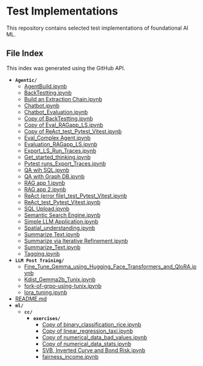 # Test Implementations

This repository contains selected test implementations of foundational AI ML.

## File Index
This index was generated using the GitHub API.

* **`Agentic/`**
  * [AgentBuild.ipynb](https://github.com/cscpsb/AIML_1/blob/main/Agentic/AgentBuild.ipynb)
  * [BackTestting.ipynb](https://github.com/cscpsb/AIML_1/blob/main/Agentic/BackTestting.ipynb)
  * [Build an Extraction Chain.ipynb](https://github.com/cscpsb/AIML_1/blob/main/Agentic/Build%20an%20Extraction%20Chain.ipynb)
  * [Chatbot.ipynb](https://github.com/cscpsb/AIML_1/blob/main/Agentic/Chatbot.ipynb)
  * [Chatbot_Evaluation.ipynb](https://github.com/cscpsb/AIML_1/blob/main/Agentic/Chatbot_Evaluation.ipynb)
  * [Copy of BackTestting.ipynb](https://github.com/cscpsb/AIML_1/blob/main/Agentic/Copy%20of%20BackTestting.ipynb)
  * [Copy of Eval_RAGapp_LS.ipynb](https://github.com/cscpsb/AIML_1/blob/main/Agentic/Copy%20of%20Eval_RAGapp_LS.ipynb)
  * [Copy of ReAct_test_Pytest_Vitest.ipynb](https://github.com/cscpsb/AIML_1/blob/main/Agentic/Copy%20of%20ReAct_test_Pytest_Vitest.ipynb)
  * [Eval_Complex Agent.ipynb](https://github.com/cscpsb/AIML_1/blob/main/Agentic/Eval_Complex%20Agent.ipynb)
  * [Evaluation_RAGapp_LS.ipynb](https://github.com/cscpsb/AIML_1/blob/main/Agentic/Evaluation_RAGapp_LS.ipynb)
  * [Export_LS_Run_Traces.ipynb](https://github.com/cscpsb/AIML_1/blob/main/Agentic/Export_LS_Run_Traces.ipynb)
  * [Get_started_thinking.ipynb](https://github.com/cscpsb/AIML_1/blob/main/Agentic/Get_started_thinking.ipynb)
  * [Pytest runs_Export_Traces.ipynb](https://github.com/cscpsb/AIML_1/blob/main/Agentic/Pytest%20runs_Export_Traces.ipynb)
  * [QA wih SQL.ipynb](https://github.com/cscpsb/AIML_1/blob/main/Agentic/QA%20wih%20SQL.ipynb)
  * [QA with Graph DB.ipynb](https://github.com/cscpsb/AIML_1/blob/main/Agentic/QA%20with%20Graph%20DB.ipynb)
  * [RAG app 1.ipynb](https://github.com/cscpsb/AIML_1/blob/main/Agentic/RAG%20app%201.ipynb)
  * [RAG app 2.ipynb](https://github.com/cscpsb/AIML_1/blob/main/Agentic/RAG%20app%202.ipynb)
  * [ReAct (error file)_test_Pytest_Vitest.ipynb](https://github.com/cscpsb/AIML_1/blob/main/Agentic/ReAct%20%28error%20file%29_test_Pytest_Vitest.ipynb)
  * [ReAct_test_Pytest_Vitest.ipynb](https://github.com/cscpsb/AIML_1/blob/main/Agentic/ReAct_test_Pytest_Vitest.ipynb)
  * [SQL Upload.ipynb](https://github.com/cscpsb/AIML_1/blob/main/Agentic/SQL%20Upload.ipynb)
  * [Semantic Search Engine.ipynb](https://github.com/cscpsb/AIML_1/blob/main/Agentic/Semantic%20Search%20Engine.ipynb)
  * [Simple LLM Application.ipynb](https://github.com/cscpsb/AIML_1/blob/main/Agentic/Simple%20LLM%20Application.ipynb)
  * [Spatial_understanding.ipynb](https://github.com/cscpsb/AIML_1/blob/main/Agentic/Spatial_understanding.ipynb)
  * [Summarize Text.ipynb](https://github.com/cscpsb/AIML_1/blob/main/Agentic/Summarize%20Text.ipynb)
  * [Summarize via Iterative Refinement.ipynb](https://github.com/cscpsb/AIML_1/blob/main/Agentic/Summarize%20via%20Iterative%20Refinement.ipynb)
  * [Summarize_Text.ipynb](https://github.com/cscpsb/AIML_1/blob/main/Agentic/Summarize_Text.ipynb)
  * [Tagging.ipynb](https://github.com/cscpsb/AIML_1/blob/main/Agentic/Tagging.ipynb)
* **`LLM Post Training/`**
  * [Fine_Tune_Gemma_using_Hugging_Face_Transformers_and_QloRA.ipynb](https://github.com/cscpsb/AIML_1/blob/main/LLM%20Post%20Training/Fine_Tune_Gemma_using_Hugging_Face_Transformers_and_QloRA.ipynb)
  * [Kdist_Gemma2b_Tunix.ipynb](https://github.com/cscpsb/AIML_1/blob/main/LLM%20Post%20Training/Kdist_Gemma2b_Tunix.ipynb)
  * [fork-of-grpo-using-tunix.ipynb](https://github.com/cscpsb/AIML_1/blob/main/LLM%20Post%20Training/fork-of-grpo-using-tunix.ipynb)
  * [lora_tuning.ipynb](https://github.com/cscpsb/AIML_1/blob/main/LLM%20Post%20Training/lora_tuning.ipynb)
* [README.md](https://github.com/cscpsb/AIML_1/blob/main/README.md)
* **`ml/`**
  * **`cc/`**
    * **`exercises/`**
      * [Copy of binary_classification_rice.ipynb](https://github.com/cscpsb/AIML_1/blob/main/ml/cc/exercises/Copy%20of%20binary_classification_rice.ipynb)
      * [Copy of linear_regression_taxi.ipynb](https://github.com/cscpsb/AIML_1/blob/main/ml/cc/exercises/Copy%20of%20linear_regression_taxi.ipynb)
      * [Copy of numerical_data_bad_values.ipynb](https://github.com/cscpsb/AIML_1/blob/main/ml/cc/exercises/Copy%20of%20numerical_data_bad_values.ipynb)
      * [Copy of numerical_data_stats.ipynb](https://github.com/cscpsb/AIML_1/blob/main/ml/cc/exercises/Copy%20of%20numerical_data_stats.ipynb)
      * [SVB, Inverted Curve and Bond Risk.ipynb](https://github.com/cscpsb/AIML_1/blob/main/ml/cc/exercises/SVB%2C%20Inverted%20Curve%20and%20Bond%20Risk.ipynb)
      * [fairness_income.ipynb](https://github.com/cscpsb/AIML_1/blob/main/ml/cc/exercises/fairness_income.ipynb)
